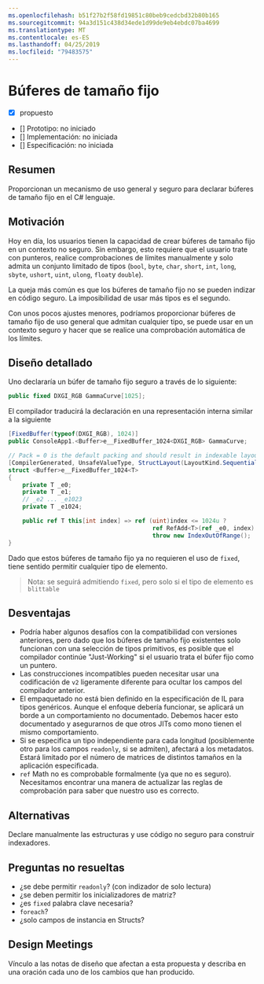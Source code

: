 ```yaml
---
ms.openlocfilehash: b51f27b2f58fd19851c80beb9cedcbd32b80b165
ms.sourcegitcommit: 94a3d151c438d34ede1d99de9eb4ebdc07ba4699
ms.translationtype: MT
ms.contentlocale: es-ES
ms.lasthandoff: 04/25/2019
ms.locfileid: "79483575"
---
```

# <a name="fixed-sized-buffers"></a>Búferes de tamaño fijo

* [x] propuesto
* [] Prototipo: no iniciado
* [] Implementación: no iniciada
* [] Especificación: no iniciada

## <a name="summary"></a>Resumen
[summary]: #summary

Proporcionan un mecanismo de uso general y seguro para declarar búferes de tamaño fijo en el C# lenguaje.

## <a name="motivation"></a>Motivación
[motivation]: #motivation

Hoy en día, los usuarios tienen la capacidad de crear búferes de tamaño fijo en un contexto no seguro. Sin embargo, esto requiere que el usuario trate con punteros, realice comprobaciones de límites manualmente y solo admita un conjunto limitado de tipos (`bool`, `byte`, `char`, `short`, `int`, `long`, `sbyte`, `ushort`, `uint`, `ulong`, `float`y `double`).

La queja más común es que los búferes de tamaño fijo no se pueden indizar en código seguro. La imposibilidad de usar más tipos es el segundo.

Con unos pocos ajustes menores, podríamos proporcionar búferes de tamaño fijo de uso general que admitan cualquier tipo, se puede usar en un contexto seguro y hacer que se realice una comprobación automática de los límites.

## <a name="detailed-design"></a>Diseño detallado
[design]: #detailed-design

Uno declararía un búfer de tamaño fijo seguro a través de lo siguiente:

```csharp
public fixed DXGI_RGB GammaCurve[1025];
```

El compilador traducirá la declaración en una representación interna similar a la siguiente

```csharp
[FixedBuffer(typeof(DXGI_RGB), 1024)]
public ConsoleApp1.<Buffer>e__FixedBuffer_1024<DXGI_RGB> GammaCurve;

// Pack = 0 is the default packing and should result in indexable layout.
[CompilerGenerated, UnsafeValueType, StructLayout(LayoutKind.Sequential, Pack = 0)]
struct <Buffer>e__FixedBuffer_1024<T>
{
    private T _e0;
    private T _e1;
    // _e2 ... _e1023
    private T _e1024;

    public ref T this[int index] => ref (uint)index <= 1024u ?
                                         ref RefAdd<T>(ref _e0, index):
                                         throw new IndexOutOfRange();
}
```

Dado que estos búferes de tamaño fijo ya no requieren el uso de `fixed`, tiene sentido permitir cualquier tipo de elemento.  

> Nota: se seguirá admitiendo `fixed`, pero solo si el tipo de elemento es `blittable`

## <a name="drawbacks"></a>Desventajas
[drawbacks]: #drawbacks

* Podría haber algunos desafíos con la compatibilidad con versiones anteriores, pero dado que los búferes de tamaño fijo existentes solo funcionan con una selección de tipos primitivos, es posible que el compilador continúe "Just-Working" si el usuario trata el búfer fijo como un puntero.
* Las construcciones incompatibles pueden necesitar usar una codificación de `v2` ligeramente diferente para ocultar los campos del compilador anterior.
* El empaquetado no está bien definido en la especificación de IL para tipos genéricos. Aunque el enfoque debería funcionar, se aplicará un borde a un comportamiento no documentado. Debemos hacer esto documentado y asegurarnos de que otros JITs como mono tienen el mismo comportamiento.
* Si se especifica un tipo independiente para cada longitud (posiblemente otro para los campos `readonly`, si se admiten), afectará a los metadatos. Estará limitado por el número de matrices de distintos tamaños en la aplicación especificada.
* `ref` Math no es comprobable formalmente (ya que no es seguro). Necesitamos encontrar una manera de actualizar las reglas de comprobación para saber que nuestro uso es correcto.

## <a name="alternatives"></a>Alternativas
[alternatives]: #alternatives

Declare manualmente las estructuras y use código no seguro para construir indexadores.

## <a name="unresolved-questions"></a>Preguntas no resueltas
[unresolved]: #unresolved-questions

- ¿se debe permitir `readonly`?  (con indizador de solo lectura)
- ¿se deben permitir los inicializadores de matriz?
- ¿es `fixed` palabra clave necesaria?
- `foreach`?
- ¿solo campos de instancia en Structs?

## <a name="design-meetings"></a>Design Meetings

Vínculo a las notas de diseño que afectan a esta propuesta y describa en una oración cada uno de los cambios que han producido.